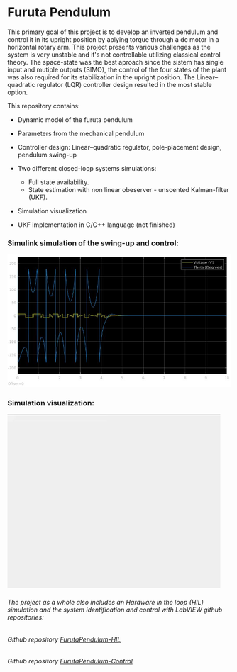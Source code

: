 # Furuta Pendulum

This primary goal of this project is to develop an inverted pendulum and control it in its upright position by aplying torque through a dc motor in a horizontal rotary arm.
This project presents various challenges as the system is very unstable and it's not controllable utilizing classical control theory. The space-state was the best aproach since the sistem has single input and mutiple outputs (SIMO), the control of the four states of the plant was also required for its stabilization in the upright position. The Linear–quadratic regulator (LQR) controller design resulted in the most stable option.

This repository contains:

- Dynamic model of the furuta pendulum

- Parameters from the mechanical pendulum

- Controller design: Linear–quadratic regulator, pole-placement design, pendulum swing-up

- Two different closed-loop systems simulations:
   - Full state availability.
   - State estimation with non linear obeserver - unscented Kalman-filter (UKF).
   
- Simulation visualization

- UKF implementation in C/C++ language (not finished)  


### Simulink simulation of the swing-up and control:

![](Simulink_SwingUpAndControl.jpg )

### Simulation visualization:

![](Visualization.gif)

###### The project as a whole also includes an Hardware in the loop (HIL) simulation  and the system identification and control with LabVIEW github repositories:
######   Github repository [FurutaPendulum-HIL](https://github.com/feippolito/FurutaPendulum-HIL)
######   Github repository [FurutaPendulum-Control](https://github.com/feippolito/FurutaPendulum-Control)
